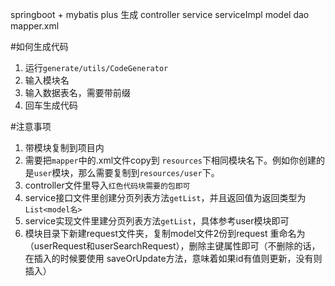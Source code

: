 springboot + mybatis plus 生成 controller service serviceImpl model dao mapper.xml

#如何生成代码
1. 运行`generate/utils/CodeGenerator`
2. 输入模块名
3. 输入数据表名，需要带前缀
4. 回车生成代码

#注意事项
1. 带模块复制到项目内
2. 需要把`mapper`中的.xml文件copy到 `resources`下相同模块名下。例如你创建的是`user`模块，那么需要复制到`resources/user`下。
3. controller文件里导入`红色代码块需要的包即可`
4. service接口文件里创建分页列表方法`getList`，并且返回值为返回类型为 `List<model名>`
5. service实现文件里建分页列表方法`getList`，具体参考user模块即可
6. 模块目录下新建request文件夹，复制model文件2份到request 重命名为（userRequest和userSearchRequest），删除主键属性即可（不删除的话，在插入的时候要使用 saveOrUpdate方法，意味着如果id有值则更新，没有则插入）


